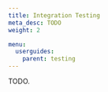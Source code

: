 ```yaml
---
title: Integration Testing
meta_desc: TODO
weight: 2

menu:
  userguides:
    parent: testing
---
```


TODO.